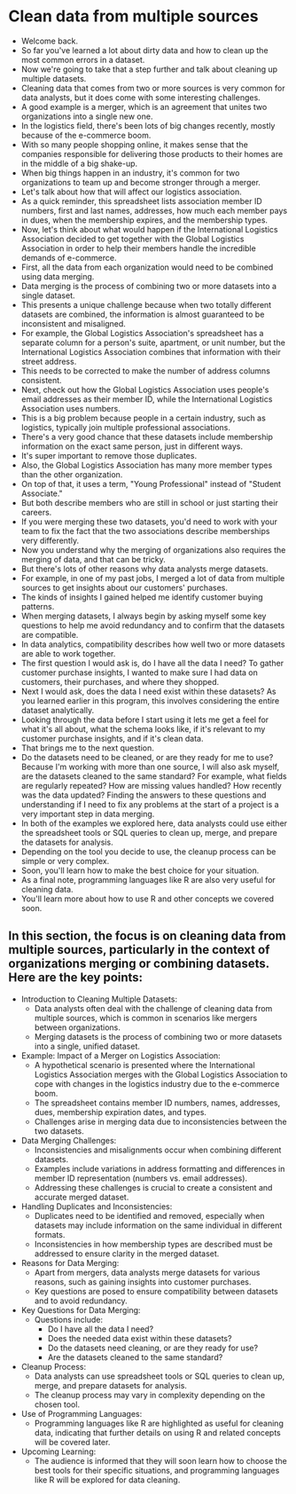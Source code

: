 # Clean data from multiple sources

- Welcome back.
- So far you've learned a lot about dirty data and how to clean up the most common errors in a dataset.
- Now we're going to take that a step further and talk about cleaning up multiple datasets.
- Cleaning data that comes from two or more sources is very common for data analysts, but it does come with some interesting challenges.
- A good example is a merger, which is an agreement that unites two organizations into a single new one.
- In the logistics field, there's been lots of big changes recently, mostly because of the e-commerce boom.
- With so many people shopping online, it makes sense that the companies responsible for delivering those products to their homes are in the middle of a big shake-up.
- When big things happen in an industry, it's common for two organizations to team up and become stronger through a merger.
- Let's talk about how that will affect our logistics association.
- As a quick reminder, this spreadsheet lists association member ID numbers, first and last names, addresses, how much each member pays in dues, when the membership expires, and the membership types.
- Now, let's think about what would happen if the International Logistics Association decided to get together with the Global Logistics Association in order to help their members handle the incredible demands of e-commerce.
- First, all the data from each organization would need to be combined using data merging.
- Data merging is the process of combining two or more datasets into a single dataset.
- This presents a unique challenge because when two totally different datasets are combined, the information is almost guaranteed to be inconsistent and misaligned.
- For example, the Global Logistics Association's spreadsheet has a separate column for a person's suite, apartment, or unit number, but the International Logistics Association combines that information with their street address.
- This needs to be corrected to make the number of address columns consistent.
- Next, check out how the Global Logistics Association uses people's email addresses as their member ID, while the International Logistics Association uses numbers.
- This is a big problem because people in a certain industry, such as logistics, typically join multiple professional associations.
- There's a very good chance that these datasets include membership information on the exact same person, just in different ways.
- It's super important to remove those duplicates.
- Also, the Global Logistics Association has many more member types than the other organization.
- On top of that, it uses a term, "Young Professional" instead of "Student Associate."
- But both describe members who are still in school or just starting their careers.
- If you were merging these two datasets, you'd need to work with your team to fix the fact that the two associations describe memberships very differently.
- Now you understand why the merging of organizations also requires the merging of data, and that can be tricky.
- But there's lots of other reasons why data analysts merge datasets.
- For example, in one of my past jobs, I merged a lot of data from multiple sources to get insights about our customers' purchases.
- The kinds of insights I gained helped me identify customer buying patterns.
- When merging datasets, I always begin by asking myself some key questions to help me avoid redundancy and to confirm that the datasets are compatible.
- In data analytics, compatibility describes how well two or more datasets are able to work together.
- The first question I would ask is, do I have all the data I need? To gather customer purchase insights, I wanted to make sure I had data on customers, their purchases, and where they shopped.
- Next I would ask, does the data I need exist within these datasets? As you learned earlier in this program, this involves considering the entire dataset analytically.
- Looking through the data before I start using it lets me get a feel for what it's all about, what the schema looks like, if it's relevant to my customer purchase insights, and if it's clean data.
- That brings me to the next question.
- Do the datasets need to be cleaned, or are they ready for me to use? Because I'm working with more than one source, I will also ask myself, are the datasets cleaned to the same standard? For example, what fields are regularly repeated? How are missing values handled? How recently was the data updated? Finding the answers to these questions and understanding if I need to fix any problems at the start of a project is a very important step in data merging.
- In both of the examples we explored here, data analysts could use either the spreadsheet tools or SQL queries to clean up, merge, and prepare the datasets for analysis.
- Depending on the tool you decide to use, the cleanup process can be simple or very complex.
- Soon, you'll learn how to make the best choice for your situation.
- As a final note, programming languages like R are also very useful for cleaning data.
- You'll learn more about how to use R and other concepts we covered soon.

## In this section, the focus is on cleaning data from multiple sources, particularly in the context of organizations merging or combining datasets. Here are the key points:

- Introduction to Cleaning Multiple Datasets:
  - Data analysts often deal with the challenge of cleaning data from multiple sources, which is common in scenarios like mergers between organizations.
  - Merging datasets is the process of combining two or more datasets into a single, unified dataset.
- Example: Impact of a Merger on Logistics Association:
  - A hypothetical scenario is presented where the International Logistics Association merges with the Global Logistics Association to cope with changes in the logistics industry due to the e-commerce boom.
  - The spreadsheet contains member ID numbers, names, addresses, dues, membership expiration dates, and types.
  - Challenges arise in merging data due to inconsistencies between the two datasets.
- Data Merging Challenges:
  - Inconsistencies and misalignments occur when combining different datasets.
  - Examples include variations in address formatting and differences in member ID representation (numbers vs. email addresses).
  - Addressing these challenges is crucial to create a consistent and accurate merged dataset.
- Handling Duplicates and Inconsistencies:
  - Duplicates need to be identified and removed, especially when datasets may include information on the same individual in different formats.
  - Inconsistencies in how membership types are described must be addressed to ensure clarity in the merged dataset.
- Reasons for Data Merging:
  - Apart from mergers, data analysts merge datasets for various reasons, such as gaining insights into customer purchases.
  - Key questions are posed to ensure compatibility between datasets and to avoid redundancy.
- Key Questions for Data Merging:
  - Questions include:
    - Do I have all the data I need?
    - Does the needed data exist within these datasets?
    - Do the datasets need cleaning, or are they ready for use?
    - Are the datasets cleaned to the same standard?
- Cleanup Process:
  - Data analysts can use spreadsheet tools or SQL queries to clean up, merge, and prepare datasets for analysis.
  - The cleanup process may vary in complexity depending on the chosen tool.
- Use of Programming Languages:
  - Programming languages like R are highlighted as useful for cleaning data, indicating that further details on using R and related concepts will be covered later.
- Upcoming Learning:
  - The audience is informed that they will soon learn how to choose the best tools for their specific situations, and programming languages like R will be explored for data cleaning.